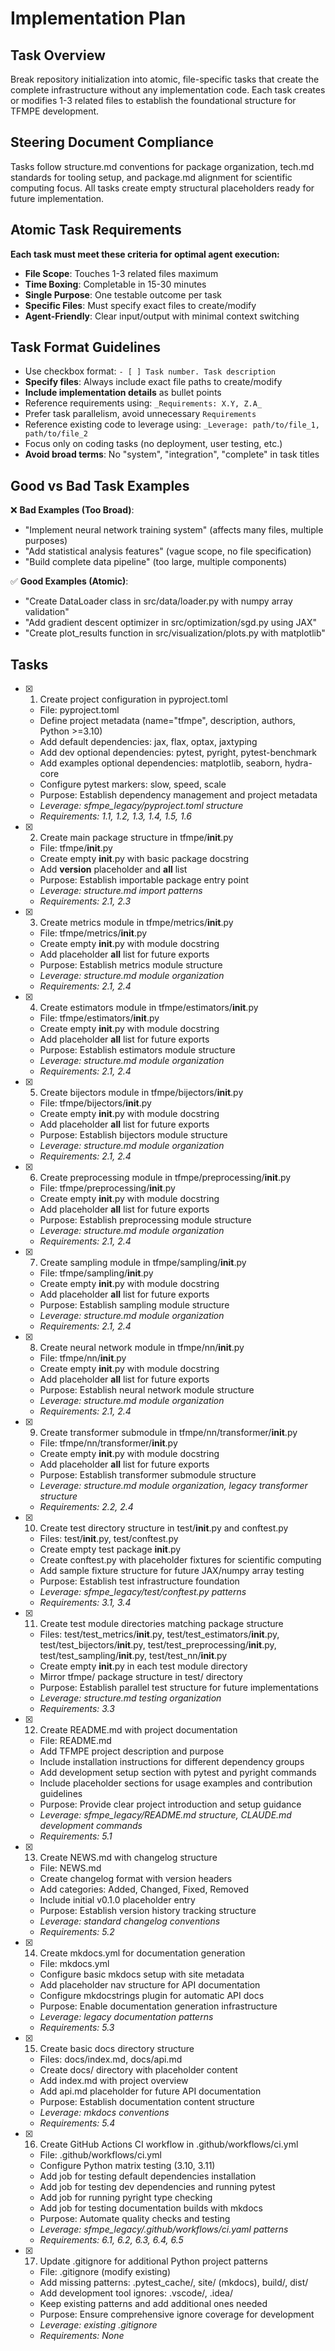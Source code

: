 # Implementation Plan

## Task Overview

Break repository initialization into atomic, file-specific tasks that create the complete infrastructure without any implementation code. Each task creates or modifies 1-3 related files to establish the foundational structure for TFMPE development.

## Steering Document Compliance

Tasks follow structure.md conventions for package organization, tech.md standards for tooling setup, and package.md alignment for scientific computing focus. All tasks create empty structural placeholders ready for future implementation.

## Atomic Task Requirements
**Each task must meet these criteria for optimal agent execution:**
- **File Scope**: Touches 1-3 related files maximum
- **Time Boxing**: Completable in 15-30 minutes
- **Single Purpose**: One testable outcome per task
- **Specific Files**: Must specify exact files to create/modify
- **Agent-Friendly**: Clear input/output with minimal context switching

## Task Format Guidelines
- Use checkbox format: `- [ ] Task number. Task description`
- **Specify files**: Always include exact file paths to create/modify
- **Include implementation details** as bullet points
- Reference requirements using: `_Requirements: X.Y, Z.A_`
- Prefer task parallelism, avoid unnecessary `Requirements`
- Reference existing code to leverage using: `_Leverage: path/to/file_1, path/to/file_2`
- Focus only on coding tasks (no deployment, user testing, etc.)
- **Avoid broad terms**: No "system", "integration", "complete" in task titles

## Good vs Bad Task Examples
❌ **Bad Examples (Too Broad)**:
- "Implement neural network training system" (affects many files, multiple purposes)
- "Add statistical analysis features" (vague scope, no file specification)
- "Build complete data pipeline" (too large, multiple components)

✅ **Good Examples (Atomic)**:
- "Create DataLoader class in src/data/loader.py with numpy array validation"
- "Add gradient descent optimizer in src/optimization/sgd.py using JAX"
- "Create plot_results function in src/visualization/plots.py with matplotlib"

## Tasks

- [X] 1. Create project configuration in pyproject.toml
  - File: pyproject.toml
  - Define project metadata (name="tfmpe", description, authors, Python >=3.10)
  - Add default dependencies: jax, flax, optax, jaxtyping
  - Add dev optional dependencies: pytest, pyright, pytest-benchmark
  - Add examples optional dependencies: matplotlib, seaborn, hydra-core
  - Configure pytest markers: slow, speed, scale
  - Purpose: Establish dependency management and project metadata
  - _Leverage: sfmpe_legacy/pyproject.toml structure_
  - _Requirements: 1.1, 1.2, 1.3, 1.4, 1.5, 1.6_

- [X] 2. Create main package structure in tfmpe/__init__.py
  - File: tfmpe/__init__.py
  - Create empty __init__.py with basic package docstring
  - Add __version__ placeholder and __all__ list
  - Purpose: Establish importable package entry point
  - _Leverage: structure.md import patterns_
  - _Requirements: 2.1, 2.3_

- [X] 3. Create metrics module in tfmpe/metrics/__init__.py
  - File: tfmpe/metrics/__init__.py
  - Create empty __init__.py with module docstring
  - Add placeholder __all__ list for future exports
  - Purpose: Establish metrics module structure
  - _Leverage: structure.md module organization_
  - _Requirements: 2.1, 2.4_

- [X] 4. Create estimators module in tfmpe/estimators/__init__.py
  - File: tfmpe/estimators/__init__.py
  - Create empty __init__.py with module docstring
  - Add placeholder __all__ list for future exports
  - Purpose: Establish estimators module structure
  - _Leverage: structure.md module organization_
  - _Requirements: 2.1, 2.4_

- [X] 5. Create bijectors module in tfmpe/bijectors/__init__.py
  - File: tfmpe/bijectors/__init__.py
  - Create empty __init__.py with module docstring
  - Add placeholder __all__ list for future exports
  - Purpose: Establish bijectors module structure
  - _Leverage: structure.md module organization_
  - _Requirements: 2.1, 2.4_

- [X] 6. Create preprocessing module in tfmpe/preprocessing/__init__.py
  - File: tfmpe/preprocessing/__init__.py
  - Create empty __init__.py with module docstring
  - Add placeholder __all__ list for future exports
  - Purpose: Establish preprocessing module structure
  - _Leverage: structure.md module organization_
  - _Requirements: 2.1, 2.4_

- [X] 7. Create sampling module in tfmpe/sampling/__init__.py
  - File: tfmpe/sampling/__init__.py
  - Create empty __init__.py with module docstring
  - Add placeholder __all__ list for future exports
  - Purpose: Establish sampling module structure
  - _Leverage: structure.md module organization_
  - _Requirements: 2.1, 2.4_

- [X] 8. Create neural network module in tfmpe/nn/__init__.py
  - File: tfmpe/nn/__init__.py
  - Create empty __init__.py with module docstring
  - Add placeholder __all__ list for future exports
  - Purpose: Establish neural network module structure
  - _Leverage: structure.md module organization_
  - _Requirements: 2.1, 2.4_

- [X] 9. Create transformer submodule in tfmpe/nn/transformer/__init__.py
  - File: tfmpe/nn/transformer/__init__.py
  - Create empty __init__.py with module docstring
  - Add placeholder __all__ list for future exports
  - Purpose: Establish transformer submodule structure
  - _Leverage: structure.md module organization, legacy transformer structure_
  - _Requirements: 2.2, 2.4_

- [X] 10. Create test directory structure in test/__init__.py and conftest.py
  - Files: test/__init__.py, test/conftest.py
  - Create empty test package __init__.py
  - Create conftest.py with placeholder fixtures for scientific computing
  - Add sample fixture structure for future JAX/numpy array testing
  - Purpose: Establish test infrastructure foundation
  - _Leverage: sfmpe_legacy/test/conftest.py patterns_
  - _Requirements: 3.1, 3.4_

- [X] 11. Create test module directories matching package structure
  - Files: test/test_metrics/__init__.py, test/test_estimators/__init__.py, test/test_bijectors/__init__.py, test/test_preprocessing/__init__.py, test/test_sampling/__init__.py, test/test_nn/__init__.py
  - Create empty __init__.py in each test module directory
  - Mirror tfmpe/ package structure in test/ directory
  - Purpose: Establish parallel test structure for future implementations
  - _Leverage: structure.md testing organization_
  - _Requirements: 3.3_

- [X] 12. Create README.md with project documentation
  - File: README.md
  - Add TFMPE project description and purpose
  - Include installation instructions for different dependency groups
  - Add development setup section with pytest and pyright commands
  - Include placeholder sections for usage examples and contribution guidelines
  - Purpose: Provide clear project introduction and setup guidance
  - _Leverage: sfmpe_legacy/README.md structure, CLAUDE.md development commands_
  - _Requirements: 5.1_

- [X] 13. Create NEWS.md with changelog structure
  - File: NEWS.md
  - Create changelog format with version headers
  - Add categories: Added, Changed, Fixed, Removed
  - Include initial v0.1.0 placeholder entry
  - Purpose: Establish version history tracking structure
  - _Leverage: standard changelog conventions_
  - _Requirements: 5.2_

- [X] 14. Create mkdocs.yml for documentation generation
  - File: mkdocs.yml
  - Configure basic mkdocs setup with site metadata
  - Add placeholder nav structure for API documentation
  - Configure mkdocstrings plugin for automatic API docs
  - Purpose: Enable documentation generation infrastructure
  - _Leverage: legacy documentation patterns_
  - _Requirements: 5.3_

- [X] 15. Create basic docs directory structure
  - Files: docs/index.md, docs/api.md
  - Create docs/ directory with placeholder content
  - Add index.md with project overview
  - Add api.md placeholder for future API documentation
  - Purpose: Establish documentation content structure
  - _Leverage: mkdocs conventions_
  - _Requirements: 5.4_

- [X] 16. Create GitHub Actions CI workflow in .github/workflows/ci.yml
  - File: .github/workflows/ci.yml
  - Configure Python matrix testing (3.10, 3.11)
  - Add job for testing default dependencies installation
  - Add job for testing dev dependencies and running pytest
  - Add job for running pyright type checking
  - Add job for testing documentation builds with mkdocs
  - Purpose: Automate quality checks and testing
  - _Leverage: sfmpe_legacy/.github/workflows/ci.yaml patterns_
  - _Requirements: 6.1, 6.2, 6.3, 6.4, 6.5_

- [X] 17. Update .gitignore for additional Python project patterns
  - File: .gitignore (modify existing)
  - Add missing patterns: .pytest_cache/, site/ (mkdocs), build/, dist/
  - Add development tool ignores: .vscode/, .idea/
  - Keep existing patterns and add additional ones needed
  - Purpose: Ensure comprehensive ignore coverage for development
  - _Leverage: existing .gitignore_
  - _Requirements: None_
